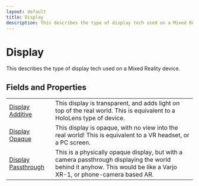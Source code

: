 ```yaml
---
layout: default
title: Display
description: This describes the type of display tech used on a Mixed Reality device.
---
```

# Display

This describes the type of display tech used on a Mixed Reality device.


## Fields and Properties

|  |  |
|--|--|
|[Display]({{site.url}}/Pages/Reference/Display.html) [Additive]({{site.url}}/Pages/Reference/Display/Additive.html)|This display is transparent, and adds light on top of the real world. This is equivalent to a HoloLens type of device.|
|[Display]({{site.url}}/Pages/Reference/Display.html) [Opaque]({{site.url}}/Pages/Reference/Display/Opaque.html)|This display is opaque, with no view into the real world! This is equivalent to a VR headset, or a PC screen.|
|[Display]({{site.url}}/Pages/Reference/Display.html) [Passthrough]({{site.url}}/Pages/Reference/Display/Passthrough.html)|This is a physically opaque display, but with a camera passthrough displaying the world behind it anyhow. This would be like a Varjo XR-1, or phone-camera based AR.|



